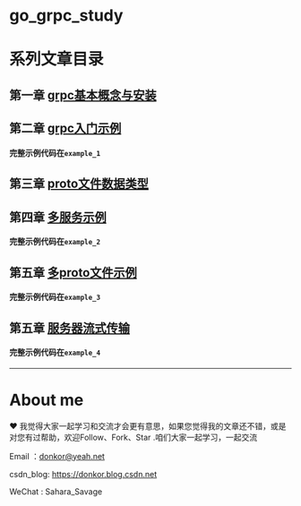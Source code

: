 # go_grpc_study

# 系列文章目录

## 第一章 [grpc基本概念与安装](http://blog.csdn.net/donkor_/article/details/139929205)

## 第二章 [grpc入门示例](http://blog.csdn.net/donkor_/article/details/139959597)
#### 完整示例代码在`example_1`

## 第三章 [proto文件数据类型](http://blog.csdn.net/donkor_/article/details/139977560)

## 第四章 [多服务示例](http://blog.csdn.net/donkor_/article/details/139992113)
#### 完整示例代码在`example_2`

## 第五章 [多proto文件示例](http://blog.csdn.net/donkor_/article/details/140006474)
#### 完整示例代码在`example_3`

## 第五章 [服务器流式传输](http://blog.csdn.net/donkor_/article/details/140009483)
#### 完整示例代码在`example_4`

---

# About me
❤ 我觉得大家一起学习和交流才会更有意思，如果您觉得我的文章还不错，或是对您有过帮助，欢迎Follow、Fork、Star .咱们大家一起学习，一起交流

Email ：donkor@yeah.net

csdn_blog: https://donkor.blog.csdn.net

WeChat : Sahara_Savage